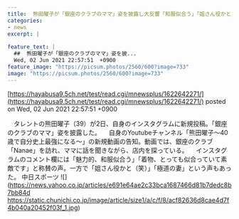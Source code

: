 ```yaml
---
title:  熊田曜子が「銀座のクラブのママ」姿を披露し大反響「和服似合う」「姐さん役かと」  
categories:
- news
excerpt: |
  
feature_text: |
  ##  熊田曜子が「銀座のクラブのママ」姿を披...
  Wed, 02 Jun 2021 22:57:51  +0900
feature_image: "https://picsum.photos/2560/600?image=733"
image: "https://picsum.photos/2560/600?image=733"
---
```


[https://hayabusa9.5ch.net/test/read.cgi/mnewsplus/1622642271/](https://hayabusa9.5ch.net/test/read.cgi/mnewsplus/1622642271/)
posted on Wed, 02 Jun 2021 22:57:51  +0900

<!--more-->

　タレントの熊田曜子（39）が2日、自身のインスタグラムに新規投稿。「銀座のクラブのママ」姿を披露した。 　自身のYoutubeチャンネル「熊田曜子〜40歳で自分史上最強になる〜」の新規動画の告知。動画では、銀座のクラブ「Nanae」を訪れ、ママに話を聞きながら、店内を探っている。 　インスタグラムのコメント欄には「魅力的、和服似合う」「着物、とっても似合っていて素敵です」と称賛の声。一方で「姐さん役かと（笑）」「極道の妻」という声もあった。 中日スポーツ ![](https://news.yahoo.co.jp/articles/e691e64ae2c33bca1687466d81b7dedc8b7bb84d https://static.chunichi.co.jp/image/article/size1/a/c/f/8/acf82636d8cae4d7f4b040a20452f03f_1.jpg)
